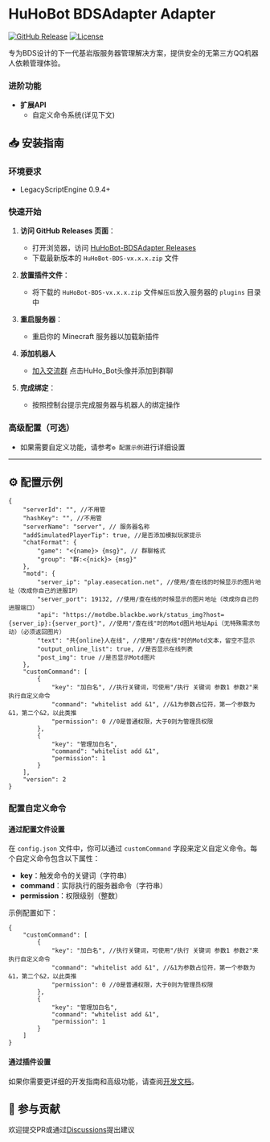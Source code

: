 # HuHoBot BDSAdapter Adapter

[![GitHub Release](https://img.shields.io/github/v/release/HuHoBot/BDSAdapter?style=for-the-badge)](https://github.com/HuHoBot/BDSAdapter/releases)
[![License](https://img.shields.io/github/license/HuHoBot/BDSAdapter?style=for-the-badge)](https://github.com/HuHoBot/BDSAdapter/blob/main/LICENSE)

专为BDS设计的下一代基岩版服务器管理解决方案，提供安全的无第三方QQ机器人依赖管理体验。

### 进阶功能

- **扩展API**
    - 自定义命令系统(详见下文)

## 📥 安装指南

### 环境要求

- LegacyScriptEngine 0.9.4+

### 快速开始

1. **访问 GitHub Releases 页面**：
	- 打开浏览器，访问 [HuHoBot-BDSAdapter Releases](https://github.com/HuHoBot/BDSAdapter/releases)
	- 下载最新版本的 `HuHoBot-BDS-vx.x.x.zip` 文件

2. **放置插件文件**：
	- 将下载的 `HuHoBot-BDS-vx.x.x.zip` 文件`解压后`放入服务器的 `plugins` 目录中

3. **重启服务器**：
	- 重启你的 Minecraft 服务器以加载新插件

4. **添加机器人**
	- [加入交流群](http://qm.qq.com/cgi-bin/qm/qr?_wv=1027&k=N6tVRxGR8sDwYHBx9YgAhkqRTp1gseyk&authKey=M7Fd3Op6nHjXjSXefBtHBPqIq2wtX8AfufZor9DrfRrJkhyS2rohkt7iuOSwbtn8&noverify=0&group_code=1005746321) 点击HuHo_Bot头像并添加到群聊

5. **完成绑定**：
	- 按照控制台提示完成服务器与机器人的绑定操作

### 高级配置（可选）

- 如果需要自定义功能，请参考`⚙️ 配置示例`进行详细设置

---

## ⚙️ 配置示例

```json5
{
	"serverId": "", //不用管
	"hashKey": "", //不用管
	"serverName": "server", // 服务器名称
	"addSimulatedPlayerTip": true, //是否添加模拟玩家提示
	"chatFormat": {
		"game": "<{name}> {msg}", // 群聊格式
		"group": "群:<{nick}> {msg}"
	},
	"motd": {
		"server_ip": "play.easecation.net", //使用/查在线的时候显示的图片地址（改成你自己的进服IP）
		"server_port": 19132, //使用/查在线的时候显示的图片地址（改成你自己的进服端口）
		"api": "https://motdbe.blackbe.work/status_img?host={server_ip}:{server_port}", //使用"/查在线"时的Motd图片地址Api（无特殊需求勿动）（必须返回图片）
		"text": "共{online}人在线", //使用"/查在线"时的Motd文本，留空不显示
		"output_online_list": true, //是否显示在线列表
		"post_img": true //是否显示Motd图片
	},
	"customCommand": [
		{
			"key": "加白名", //执行关键词，可使用"/执行 关键词 参数1 参数2"来执行自定义命令
			"command": "whitelist add &1", //&1为参数占位符，第一个参数为&1，第二个&2，以此类推
			"permission": 0 //0是普通权限，大于0则为管理员权限
		},
		{
			"key": "管理加白名",
			"command": "whitelist add &1",
			"permission": 1
		}
	],
	"version": 2
}

```

### 配置自定义命令

#### 通过配置文件设置

在 `config.json` 文件中，你可以通过 `customCommand` 字段来定义自定义命令。每个自定义命令包含以下属性：

- **key**：触发命令的关键词（字符串）
- **command**：实际执行的服务器命令（字符串）
- **permission**：权限级别（整数）

示例配置如下：

```json5
{
    "customCommand": [
		{
			"key": "加白名", //执行关键词，可使用"/执行 关键词 参数1 参数2"来执行自定义命令
			"command": "whitelist add &1", //&1为参数占位符，第一个参数为&1，第二个&2，以此类推
			"permission": 0 //0是普通权限，大于0则为管理员权限
		},
		{
			"key": "管理加白名",
			"command": "whitelist add &1",
			"permission": 1
		}
	]
}
```

#### 通过插件设置

如果你需要更详细的开发指南和高级功能，请查阅[开发文档](../Develop/LSE.md)。

## 🤝 参与贡献

欢迎提交PR或通过[Discussions](https://github.com/HuHoBot/BDSAdapter/discussions)提出建议


